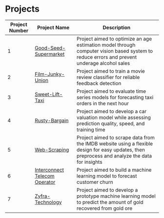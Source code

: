 # Projects

| Project Number | Project Name | Description                         |
| -------------- | ------------ | ----------------------------------- |
| 1              | [Good-Seed-Supermarket](https://github.com/galdinofalcao/Good-Seed-Supermarket-Computer-Vision-Based-System)  | Project aimed to optimize an age estimation model through computer vision based system to reduce errors and prevent underage alcohol sales |
| 2              | [Film-Junky-Union](https://github.com/galdinofalcao/Film-Junky-Union-Categorizing-Movie-Reviews)    | Project aimed to train a movie review classifier for reliable feedback detection  |
| 3              | [Sweet-Lift-Taxi](https://github.com/galdinofalcao/Sweet-Lift-Taxi-Predicting-the-Number-of-Taxi-Orders)    | Project aimed to evaluate time series models for forecasting taxi orders in the next hour  |
| 4              | [Rusty-Bargain](https://github.com/galdinofalcao/Rusty-Bargain-Used-Car-Sales)  | Project aimed to develop a car valuation model while assessing prediction quality, speed, and training time |
| 5              | [Web-Scraping](https://github.com/galdinofalcao/Web-Scraping-of-IMDb-Website)  | Project aimed to scrape data from the IMDB website using a flexible design for easy updates, then preprocess and analyze the data for insights |
| 6              | [Interconnect Telecom Operator](https://github.com/galdinofalcao/Interconnect-Telecom-Operator) | Project aimed to build a machine learning model to forecast customer churn |
| 7              | [Zyfra-Technology](https://github.com/galdinofalcao/Zyfra-Technological-Process-for-Gold-Recovery)| Project aimed to develop a prototype machine learning model to predict the amount of gold recovered from gold ore |
